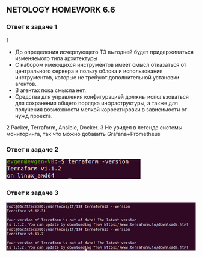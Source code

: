 ## NETOLOGY HOMEWORK 6.6

### Ответ к задаче 1

1
  * До определения исчерпующего ТЗ выгодней будет придерживаться изменяемого типа архитектуры 
  * С набором имеющихся инструментов имеет смысл отказаться от центрального сервера в пользу облока и использования инструментов, которые не требуют дополнительной установки агентов.
  * В агентах пока смысла нет.
  * Средства для управления конфигурацией должны использоваться для сохранения общего порядка инфраструктуры, а также для получения возможности мелкой корректировки в зависимости от нужд проекта.

2
    Packer, Terraform, Ansible, Docker.
3
    Не увидел в легенде системы мониторинга, так что можно добавить Grafana+Prometheus


### Ответ к задаче 2

![подпункт 1](https://raw.githubusercontent.com/Evgeniy-Nikolskiy/netology-homework/main/sql/hw71/assets/712.jpg)

### Ответ к задаче 3

![подпункт 1](https://raw.githubusercontent.com/Evgeniy-Nikolskiy/netology-homework/main/sql/hw71/assets/713.jpg)